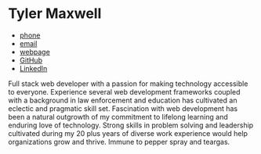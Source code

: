 # Tyler Maxwell


- [phone]
- [email]
- [webpage]
- [GitHub]
- [LinkedIn]


Full stack web developer with a passion for making technology accessible to everyone.  Experience several web development frameworks coupled with a background in law enforcement and education has cultivated an eclectic and pragmatic skill set. Fascination with web development has been a natural outgrowth of my commitment to lifelong learning and enduring love of technology. Strong skills in problem solving and leadership cultivated during my 20 plus years of diverse work experience would help organizations grow and thrive. Immune to pepper spray and teargas. 




[webpage]:https://www.tylermaxwell.co
[linkback]:https://www.tylermaxwell.co/resume
[email]: mailto:tylermaxwell661@gmail.com
[GitHub]:https://github.com/tmax818
[LinkedIn]:https://github.com/tmax818
[phone]:tel:8185191814